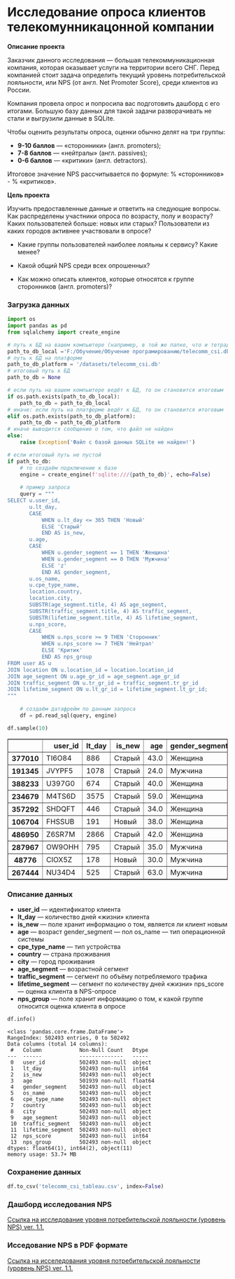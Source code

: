 # Исследование опроса клиентов телекомунникацонной компании

**Описание проекта**

Заказчик данного исследования — большая телекоммуникационная компания, которая оказывает услуги на территории всего СНГ. Перед компанией стоит задача определить текущий уровень потребительской лояльности, или NPS (от англ. Net Promoter Score), среди клиентов из России.

Компания провела опрос и попросила вас подготовить дашборд с его итогами. Большую базу данных для такой задачи разворачивать не стали и выгрузили данные в SQLite.

Чтобы оценить результаты опроса, оценки обычно делят на три группы:

- **9-10 баллов** — «cторонники» (англ. promoters);
- **7-8 баллов** — «нейтралы» (англ. passives);
- **0-6 баллов** — «критики» (англ. detractors).

Итоговое значение NPS рассчитывается по формуле: % «сторонников» - % «критиков».

**Цель проекта**

Изучить предоставленные данные и ответить на следующие вопросы. Как распределены участники опроса по возрасту, полу и возрасту? Каких пользователей больше: новых или старых? Пользователи из каких городов активнее участвовали в опросе?

- Какие группы пользователей наиболее лояльны к сервису? Какие менее?

- Какой общий NPS среди всех опрошенных?

- Как можно описать клиентов, которые относятся к группе cторонников (англ. promoters)?

### Загрузка данных


```python
import os
import pandas as pd
from sqlalchemy import create_engine

# путь к БД на вашем компьютере (например, в той же папке, что и тетрадь)
path_to_db_local ='F:/Обучение/Обучение програмированию/telecomm_csi.db'
# путь к БД на платформе
path_to_db_platform = '/datasets/telecomm_csi.db'
# итоговый путь к БД
path_to_db = None

# если путь на вашем компьютере ведёт к БД, то он становится итоговым
if os.path.exists(path_to_db_local):
    path_to_db = path_to_db_local
# иначе: если путь на платформе ведёт к БД, то он становится итоговым
elif os.path.exists(path_to_db_platform):
    path_to_db = path_to_db_platform
# иначе выводится сообщение о том, что файл не найден
else:
    raise Exception('Файл с базой данных SQLite не найден!')

# если итоговый путь не пустой
if path_to_db:
    # то создаём подключение к базе
    engine = create_engine(f'sqlite:///{path_to_db}', echo=False)
    
    # пример запроса
    query = """
SELECT u.user_id,
       u.lt_day,
       CASE 
           WHEN u.lt_day <= 365 THEN 'Новый'
           ELSE 'Старый'
           END AS is_new,
       u.age,
       CASE 
           WHEN u.gender_segment == 1 THEN 'Женщина'
           WHEN u.gender_segment == 0 THEN 'Мужчина'
           ELSE 'z'
           END AS gender_segment,
       u.os_name,
       u.cpe_type_name,
       location.country,
       location.city,
       SUBSTR(age_segment.title, 4) AS age_segment,
       SUBSTR(traffic_segment.title, 4) AS traffic_segment,
       SUBSTR(lifetime_segment.title, 4) AS lifetime_segment,
       u.nps_score,
       CASE 
           WHEN u.nps_score >= 9 THEN 'Cторонник'
           WHEN u.nps_score >= 7 THEN 'Нейтрал'
           ELSE 'Критик'
           END AS nps_group
FROM user AS u
JOIN location ON u.location_id = location.location_id
JOIN age_segment ON u.age_gr_id = age_segment.age_gr_id
JOIN traffic_segment ON u.tr_gr_id = traffic_segment.tr_gr_id
JOIN lifetime_segment ON u.lt_gr_id = lifetime_segment.lt_gr_id;
"""
    
    # создаём датафрейм по данным запроса
    df = pd.read_sql(query, engine) 
```


```python
df.sample(10)
```




<div>
<style scoped>
    .dataframe tbody tr th:only-of-type {
        vertical-align: middle;
    }

    .dataframe tbody tr th {
        vertical-align: top;
    }

    .dataframe thead th {
        text-align: right;
    }
</style>
<table border="1" class="dataframe">
  <thead>
    <tr style="text-align: right;">
      <th></th>
      <th>user_id</th>
      <th>lt_day</th>
      <th>is_new</th>
      <th>age</th>
      <th>gender_segment</th>
      <th>os_name</th>
      <th>cpe_type_name</th>
      <th>country</th>
      <th>city</th>
      <th>age_segment</th>
      <th>traffic_segment</th>
      <th>lifetime_segment</th>
      <th>nps_score</th>
      <th>nps_group</th>
    </tr>
  </thead>
  <tbody>
    <tr>
      <th>377010</th>
      <td>TI6O84</td>
      <td>886</td>
      <td>Старый</td>
      <td>43.0</td>
      <td>Женщина</td>
      <td>IOS</td>
      <td>SMARTPHONE</td>
      <td>Россия</td>
      <td>Екатеринбург</td>
      <td>35-44</td>
      <td>1-5</td>
      <td>25-36</td>
      <td>10</td>
      <td>Cторонник</td>
    </tr>
    <tr>
      <th>191345</th>
      <td>JVYPF5</td>
      <td>1078</td>
      <td>Старый</td>
      <td>24.0</td>
      <td>Мужчина</td>
      <td>PROPRIETARY</td>
      <td>PHONE</td>
      <td>Россия</td>
      <td>Рязань</td>
      <td>16-24</td>
      <td>10-15</td>
      <td>25-36</td>
      <td>9</td>
      <td>Cторонник</td>
    </tr>
    <tr>
      <th>388233</th>
      <td>U397G0</td>
      <td>674</td>
      <td>Старый</td>
      <td>40.0</td>
      <td>Женщина</td>
      <td>ANDROID</td>
      <td>SMARTPHONE</td>
      <td>Россия</td>
      <td>Ижевск</td>
      <td>35-44</td>
      <td>10-15</td>
      <td>13-24</td>
      <td>10</td>
      <td>Cторонник</td>
    </tr>
    <tr>
      <th>234679</th>
      <td>M4TS6D</td>
      <td>3575</td>
      <td>Старый</td>
      <td>59.0</td>
      <td>Женщина</td>
      <td>ANDROID</td>
      <td>SMARTPHONE</td>
      <td>Россия</td>
      <td>Новосибирск</td>
      <td>55-64</td>
      <td>5-10</td>
      <td>36+</td>
      <td>10</td>
      <td>Cторонник</td>
    </tr>
    <tr>
      <th>357292</th>
      <td>SHDQFT</td>
      <td>446</td>
      <td>Старый</td>
      <td>34.0</td>
      <td>Женщина</td>
      <td>ANDROID</td>
      <td>SMARTPHONE</td>
      <td>Россия</td>
      <td>Курск</td>
      <td>25-34</td>
      <td>20-25</td>
      <td>13-24</td>
      <td>5</td>
      <td>Критик</td>
    </tr>
    <tr>
      <th>106704</th>
      <td>FHSSUB</td>
      <td>191</td>
      <td>Новый</td>
      <td>38.0</td>
      <td>Женщина</td>
      <td>ANDROID</td>
      <td>SMARTPHONE</td>
      <td>Россия</td>
      <td>Тула</td>
      <td>35-44</td>
      <td>10-15</td>
      <td>7-12</td>
      <td>10</td>
      <td>Cторонник</td>
    </tr>
    <tr>
      <th>486950</th>
      <td>Z6SR7M</td>
      <td>2866</td>
      <td>Старый</td>
      <td>42.0</td>
      <td>Женщина</td>
      <td>ANDROID</td>
      <td>SMARTPHONE</td>
      <td>Россия</td>
      <td>Иркутск</td>
      <td>35-44</td>
      <td>0.1-1</td>
      <td>36+</td>
      <td>8</td>
      <td>Нейтрал</td>
    </tr>
    <tr>
      <th>287967</th>
      <td>OW9OHH</td>
      <td>795</td>
      <td>Старый</td>
      <td>35.0</td>
      <td>Мужчина</td>
      <td>ANDROID</td>
      <td>SMARTPHONE</td>
      <td>Россия</td>
      <td>Москва</td>
      <td>35-44</td>
      <td>5-10</td>
      <td>25-36</td>
      <td>5</td>
      <td>Критик</td>
    </tr>
    <tr>
      <th>48776</th>
      <td>CIOX5Z</td>
      <td>178</td>
      <td>Новый</td>
      <td>30.0</td>
      <td>Мужчина</td>
      <td>IOS</td>
      <td>SMARTPHONE</td>
      <td>Россия</td>
      <td>Новосибирск</td>
      <td>25-34</td>
      <td>30-35</td>
      <td>4-6</td>
      <td>5</td>
      <td>Критик</td>
    </tr>
    <tr>
      <th>267444</th>
      <td>NU34D4</td>
      <td>525</td>
      <td>Старый</td>
      <td>63.0</td>
      <td>Мужчина</td>
      <td>ANDROID</td>
      <td>SMARTPHONE</td>
      <td>Россия</td>
      <td>Красноярск</td>
      <td>55-64</td>
      <td>55-60</td>
      <td>13-24</td>
      <td>10</td>
      <td>Cторонник</td>
    </tr>
  </tbody>
</table>
</div>



### Описание данных

- **user_id** — идентификатор клиента 
- **lt_day** — количество дней «жизни» клиента 
- **is_new** — поле хранит информацию о том, является ли клиент новым 
- **age** — возраст gender_segment — пол os_name — тип операционной системы 
- **cpe_type_name** — тип устройства 
- **country** — страна проживания 
- **city** — город проживания 
- **age_segment** — возрастной сегмент 
- **traffic_segment** — сегмент по объёму потребляемого трафика 
- **lifetime_segment** — сегмент по количеству дней «жизни» nps_score — оценка клиента в NPS-опросе 
- **nps_group** — поле хранит информацию о том, к какой группе относится оценка клиента в опросе


```python
df.info()
```

    <class 'pandas.core.frame.DataFrame'>
    RangeIndex: 502493 entries, 0 to 502492
    Data columns (total 14 columns):
     #   Column            Non-Null Count   Dtype  
    ---  ------            --------------   -----  
     0   user_id           502493 non-null  object 
     1   lt_day            502493 non-null  int64  
     2   is_new            502493 non-null  object 
     3   age               501939 non-null  float64
     4   gender_segment    502493 non-null  object 
     5   os_name           502493 non-null  object 
     6   cpe_type_name     502493 non-null  object 
     7   country           502493 non-null  object 
     8   city              502493 non-null  object 
     9   age_segment       502493 non-null  object 
     10  traffic_segment   502493 non-null  object 
     11  lifetime_segment  502493 non-null  object 
     12  nps_score         502493 non-null  int64  
     13  nps_group         502493 non-null  object 
    dtypes: float64(1), int64(2), object(11)
    memory usage: 53.7+ MB
    

### Сохранение данных 


```python
df.to_csv('telecomm_csi_tableau.csv', index=False)
```

### Дашборд исследования NPS

[Ссылка на исследование уровня потребительской лояльности (уровень NPS) ver. 1.1.](https://public.tableau.com/app/profile/andrey.manannikov/viz/NPSManannikovA_A_/Story1?publish=yes)

### Исседование NPS в PDF формате 

[Ссылка на исселедования уровня потребительской лояльности (уровень NPS) ver. 1.1.](https://disk.yandex.ru/d/sBA5ThMDUa8LQg)
